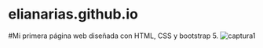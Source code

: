 # elianarias.github.io
#Mi primera página web diseñada con HTML, CSS y bootstrap 5.
![captura1](elianarias/capturas/captura1.jpg)
